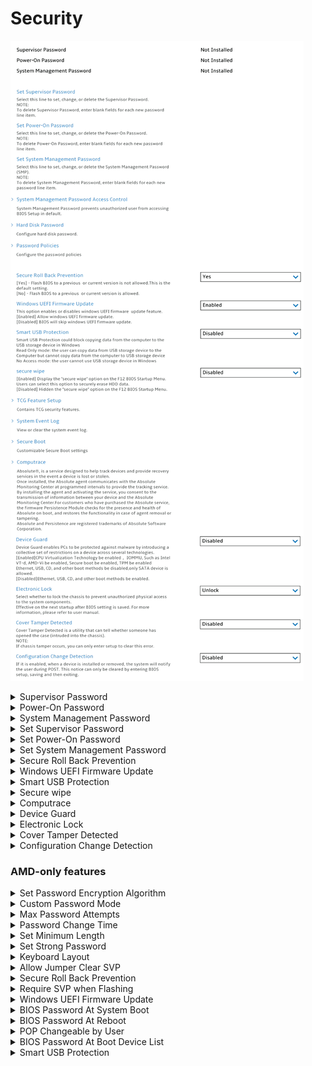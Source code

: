 # Security #
![](./img/security.png)

<details><summary>Supervisor Password</summary>

The supervisor password (SVP) protects the system information stored in UEFI BIOS.

!> When entering the UEFI BIOS menu, enter the correct supervisor password in the window prompted. You also can press Enter to skip the password prompt. However, you cannot change most of the system configuration options in UEFI BIOS.

!> **The supervisor password can be set only through the UEFI BIOS menu**. Once it is in place, then it can be modified Windows Management Instrumentation (WMI) with the Lenovo client-management interface.

If you have set both the supervisor password and power-on password, you can use the supervisor password to access your computer when you turn it on.

!> The supervisor password overrides the power-on password. 

View only.

Shows the current password state.

Possible values:

1.  Not Installed 
2. Installed

| WMI Setting name | Values | SVP / SMP Req'd | AMD/Intel |
|:---|:---|:---|:---|
|  |  |  | Both |
</details>


<details><summary>Power-On Password</summary>

Power-On Password prevents unauthorized users from booting your computer.

View only.

Shows the current password state.

Possible values:

1. Not Installed 
2. Installed

| WMI Setting name | Values | SVP / SMP Req'd | AMD/Intel |
|:---|:---|:---|:---|
|  |  |  | Both |
</details>


<details><summary>System Management Password</summary>

The system management password (SMP) protects the system information stored in UEFI BIOS like a supervisor password, but it has lower authority by default.

?> The system management password can be set through the UEFI BIOS menu or through Windows Management Instrumentation (WMI) with the Lenovo client-management interface. You can enable the system management password to have the same authority as the supervisor password to control security-related features.

View only.

Shows the current password state.

Possible values:

1. Not Installed 
2. Installed

| WMI Setting name | Values | SVP / SMP Req'd | AMD/Intel |
|:---|:---|:---|:---|
|  |  |  | Both |
</details>


<details><summary>Set Supervisor Password</summary>

Set, change or delete the Supervisor Password (SVP).<br>

?> To delete Supervisor Password, enter blank fields for each new password line item.

Parameters:
1. [ Enter New Password ]
2. [ Confirm New Password ]
3. < Actions >:<br>
    a. **Save** – default<br>
    b. Cancel

| WMI Setting name | Values | SVP / SMP Req'd | AMD/Intel |
|:---|:---|:---|:---|
|  |  |  | Both |
</details>


<details><summary>Set Power-On Password</summary>
Set, change or delete the Power-On Password.

?> To delete Power-On Password, enter blank fields for each new password line item.

<!-- TODO: confirm parameters -->

Parameters:
1. [ Enter New Password ]
2. [ Confirm New Password ]
3. < Actions >:<br>
    a. **Save** – default<br>
    b. Cancel

| WMI Setting name | Values | SVP / SMP Req'd | AMD/Intel |
|:---|:---|:---|:---|
|  |  |  | Both |
</details>


<details><summary>Set System Management Password</summary>

Set, change or delete the System Management Password (SMP).

?> To delete System Management Password, enter blank fields for each new password line item.

<!-- TODO: confirm parameters -->

Parameters:
1. [ Enter New Password ]
2. [ Confirm New Password ]
3. < Actions >:<br>
    a. **Save** – default<br>
    b. Cancel

| WMI Setting name | Values | SVP / SMP Req'd | AMD/Intel |
|:---|:---|:---|:---|
|  |  |  | Both |
</details>


<details><summary>Secure Roll Back Prevention</summary>

Whether to prevent Flashing the BIOS to a previous or current version.

Options:

1. **Yes** (prevent) – Default.
2. No (allow).

| WMI Setting name | Values | SVP / SMP Req'd | AMD/Intel |
|:---|:---|:---|:---|
| SecureRollBackPrevention | No, Yes | yes | Both |
</details>


<details><summary>Windows UEFI Firmware Update</summary>

Options:

1. **Enabled** – allow windows UEFI firmware update. Default.
2. Disabled – BIOS will skip windows UEFI firmware update.

| WMI Setting name | Values | SVP / SMP Req'd | AMD/Intel |
|:---|:---|:---|:---|
| WindowsUEFIFirmwareUpdate | Disabled, Enabled | yes | Both |
</details>


<details><summary>Smart USB Protection</summary>

Smart USB Protection blocks copying data from the computer to the USB storage device in windows.<br>

Options:

1. **Disabled** – the user can copy data from and to USB storage device. Default. 
2. Read Only – the user can copy data from USB storage device to the Computer but not from the computer to USB storage device.
3. No Access – the user cannot use USB storage device in OS.

| WMI Setting name | Values | SVP / SMP Req'd | AMD/Intel |
|:---|:---|:---|:---|
| SmartUSBProtection | Disabled, Read Only, No Access | yes | Both |
</details>


<details><summary>Secure wipe</summary>

Whether to display the `secure wipe` option on the F12 BIOS Startup Menu. Users can select this option to securely erase HDD data.

Options:

1. Enabled. 
2. **Disabled** – Default. 

| WMI Setting name | Values | SVP / SMP Req'd | AMD/Intel |
|:---|:---|:---|:---|
| securewipe | Disabled, Enabled | yes | Intel |
</details>


<details><summary>Computrace</summary>

Settings for Absolute Persistence Module.

?> Absolute(c) is a service designed to help track devices and provide recovery services in the event a device is lost or stolen. Once installed, the Absolute agent communicates with the Absolute Monitoring Center and programmed intervals to provide the tracking service. By installing the agent and activating the service, you consent to the transmission of information between your device and the Absolute Monitoring Center. For customers who have purchased the Absolute service, the firmware Persistence Module checks for the presence and health of Absolute on boot, and restores the functionality in case of agent removal or tampering. Absolute and Persistence are registered trademarks of Absolute Software Corporation.

![](./img/computrace.png)

<details><summary>Absolute Persistence Version</summary>

View only. 

| WMI Setting name | Values | SVP / SMP Req'd | AMD/Intel |
|:---|:---|:---|:---|
|  |  |  | Both |
</details>

<details><summary>Absolute Persistence Module</summary>

Whether to enable the firmware Persistence Module of the optional service from Absolute.<br>

Options:

1.	**Enabled** – Default. 
2.	Disabled.
3.	Permanently Disabled. 

!> Selecting `Permanently Disabled` requires additional confirmation, because if Computrace activation is permanently disabled, then you can never enable it again. <br> More information on the official site of [Absolute Software Corporation](https://www.absolute.com/partners/device-manufacturers/lenovo/).

| WMI Setting name | Values | SVP / SMP Req'd | AMD/Intel |
|:---|:---|:---|:---|
| AbsolutePersistenceModule | Disabled, Enabled, Permanently Disabled | yes | Both |
</details>

</details>


<details><summary>Device Guard</summary>

Device Guard enables PCs to be protected against malware by introducing a collective set of restrictions on a device across several technologies. <br>

Options:

1. Enabled – CPU Virtualization Technology to be enabled, IOMMU (Intel Input\Output Memory Management Unit), such as Intel VT-d, AMD-Vi to be enabled, TPM to be enabled. 
Ethernet, USB, CD, and other boot methods to be disabled, only SATA device to be allowed.
2. **Disabled** – Ethernet, USB, CD, and other boot methods to be enabled. Default. 

| WMI Setting name | Values | SVP / SMP Req'd | AMD/Intel |
|:---|:---|:---|:---|
| DeviceGuard | Disabled, Enabled | yes | Both |
</details>


<details><summary>Electronic Lock</summary>

Whether to lock the chassis to prevent unauthorized physical access to the system components.

Options:

1. Lock. 
2. **Unlock** – Default. 

?> The setting is effective on the next startup after BIOS setting is saved. <br /> For more information, please refer to [user manual](https://thinkstation-specs.com/thinkstation/p350-tower/). 

| WMI Setting name | Values | SVP / SMP Req'd | AMD/Intel |
|:---|:---|:---|:---|
| ElectronicLock |  | yes | Both |
</details>

<details><summary>Cover Tamper Detected</summary>

Whether to enable Chassis Intrusion Detection, a utility that can tell whether someone has opened the case (intruded into the chassis).

Options:

1. **Disabled** – Default. 
2. Enabled.

!> If chassis tamper occurs, you must enter setup to clear this error.

| WMI Setting name | Values | SVP / SMP Req'd | AMD/Intel |
|:---|:---|:---|:---|
| CoverTamperDetected | Disabled, Enabled | yes | Both |
</details>


<details><summary>Configuration Change Detection</summary>

Whether the system will notify the user during POST (Power On Self Test), when a device is installed or removed.

!> This notice can only be cleared by entering BIOS setup, saving, and then exiting.

Options:

1. Enabled.
2. **Disabled** – Default.

| WMI Setting name | Values | SVP / SMP Req'd | AMD/Intel |
|:---|:---|:---|:---|
| ConfigurationChangeDetection | Disabled, Enabled | yes | Both |
</details>

### AMD-only features ###

<details><summary>Set Password Encryption Algorithm</summary>

Select the encryption algorithm for BIOS Password.

Options:

1. **SHA-256 Hash** - Default.
1. SM3 Hash

<!-- NO WMI -->

</details>

<details><summary>Custom Password Mode</summary>

<!-- TODO: custom password mode description -->

Options:

1.  **Disabled** - Default.
2.  Enabled.

<!-- NO WMI -->

</details>

<details><summary>Max Password Attempts</summary>

Set maximum number of  supervisor password attempts from any software on the operating system.

!> If password attempts exceeds this, BIOS does not accept further password attempts.

Options:

1. 1
1. **3** - Default.
1. 100
1. Unlimited

<!-- NO WMI -->

</details>

<details><summary>Password Change Time</summary>

When to change the supervisor password if it is requested by software on the operating system.

Options:

1. **After Reboot** - Default.
1. Immediately

<!-- NO WMI -->

</details>

<details><summary>Set Minimum Length</summary>

If a minimum is set, Supervisor Password, System Management Password, Power-On and Hard Disk password lengths must be equal to or longer than that number. Otherwise, they can be 1 to 128 characters.

Options:

1. **Disabled** - Default.
1. 4 Characters
1. 5 Characters
1. 6 Characters
1. 7 Characters
1. 8 Characters
1. 9 Characters
1. 10 Characters
1. 11 Characters
1. 12 Characters

| WMI Setting name | Values | SVP or SMP Req'd | AMD/Intel |
|:---|:---|:---|:---|
| SetMinimumLength | Disable, 4 Characters, 5 Characters, 6 Characters, 7 Characters, 8 Characters, 9 Characters, 10 Characters, 11 Characters, 12 Characters | yes | both |

</details>

<details><summary>Set Strong Password</summary>

!> Affects: <br> - Supervisor Password <br> - System Management Password <br> - Power-On password <br> - Hard Disk password

?> For a strong password, length must <br> - be equal to or more than 8 characters <br> - include at least one uppercase character, one lowercase character and one number.

?> Otherwise, minimum length depends on the minimum password length setting.

Options:

1.  **Disabled** - Default.
2.  Enabled.

| WMI Setting name | Values | SVP or SMP Req'd | AMD/Intel |
|:---|:---|:---|:---|
| SetStrongPassword | Disable, Enable | yes | both |

</details>

<details><summary>Keyboard Layout</summary>

Select keyboard layout in pre-OS environment. Does not affect OS.

Options:

1.  **Disabled** - Default.
2.  Enabled.

| WMI Setting name | Values | SVP or SMP Req'd | AMD/Intel |
|:---|:---|:---|:---|
| KeyboardLayout | English, French, German, Chinese | yes | both |

</details>

<details><summary>Allow Jumper Clear SVP</summary>

Whether to allow the hardware jumper to clear the Supervisor Password.

!> No action can reset the SVP if you forget it.

Options:

1. **Yes** - Default.
1. No

| WMI Setting name | Values | SVP or SMP Req'd | AMD/Intel |
|:---|:---|:---|:---|
| AllowJumperClearSVP | No, Yes | yes | both |

</details>

<details><summary>Secure Roll Back Prevention</summary>

Whether flashing BIOS to a previous or current version is prevented.

Options:

1. **Yes** - Default.
1. No

| WMI Setting name | Values | SVP or SMP Req'd | AMD/Intel |
|:---|:---|:---|:---|
| SecureRollBackPrevention | No, Yes | yes | both |

</details>

<details><summary>Require SVP when Flashing</summary>

Whether the supervisor password is required when updating the system firmware.

Options:

1.  **Disabled** - Default.
2.  Enabled.

| WMI Setting name | Values | SVP or SMP Req'd | AMD/Intel |
|:---|:---|:---|:---|
| RequireSVPwhenFlashing | No, Yes | yes | both |

</details>

<details><summary>Windows UEFI Firmware Update</summary>

Whether to allow windows UEFI firmware update.

Options:

1.  **Enabled** - Default.
2.  Disabled.

| WMI Setting name | Values | SVP or SMP Req'd | AMD/Intel |
|:---|:---|:---|:---|
| WindowsUEFIFirmwareUpdate | Disable, Enable | yes | both |

</details>

<details><summary>BIOS Password At System Boot</summary>

Whether to prompt for passwords when the system starts from the full off or hibernate state.

!> To prevent unauthorized access to the system, we recommend setting user authentication on the OS.

Options:

1. **Yes** - Default.
1. No

| WMI Setting name | Values | SVP or SMP Req'd | AMD/Intel |
|:---|:---|:---|:---|
| BIOSPasswordAtSystemBoot | No, Yes | yes | both |

</details>

<details><summary>BIOS Password At Reboot</summary>

Whether the Power-On Password is required when system restarts.

Options:

1.  **No** - Default.
2.  Yes.

| WMI Setting name | Values | SVP or SMP Req'd | AMD/Intel |
|:---|:---|:---|:---|
| BIOSPasswordAtReboot | No, Yes | yes | both |

</details>

<details><summary>POP Changeable by User</summary>

If "No" is selected, the Power-On Password can only be changed by the supervisor password..

Options:

1.  **Yes** - Default.
2.  No.

| WMI Setting name | Values | SVP or SMP Req'd | AMD/Intel |
|:---|:---|:---|:---|
| POPChangeablebyUser | No, Yes | yes | AMD |

</details>

<details><summary>BIOS Password At Boot Device List</summary>

Whether the user is prompted for a password when F12 is pressed during POST.

!> A supervisor password must be set.

Options:

1.  **No** - Default.
2.  Yes.

| WMI Setting name | Values | SVP or SMP Req'd | AMD/Intel |
|:---|:---|:---|:---|
| BIOSPasswordAtBootDeviceList | No, Yes | yes | both |

</details>

<details><summary>Smart USB Protection</summary>

Blocks copying data from the computer to the USB storage device in Windows.


Options:

1. **Disabled** - Default. 
1. Read Only - user can copy data from USB storage device to the computer, but cannot copy data from the computer to USB storage device.
1. No Access - user cannot use USB storage device in Windows.

| WMI Setting name | Values | SVP or SMP Req'd | AMD/Intel |
|:---|:---|:---|:---|
| SmartUSBProtection | Disable, Read Only, No Access | yes | both |

</details>
